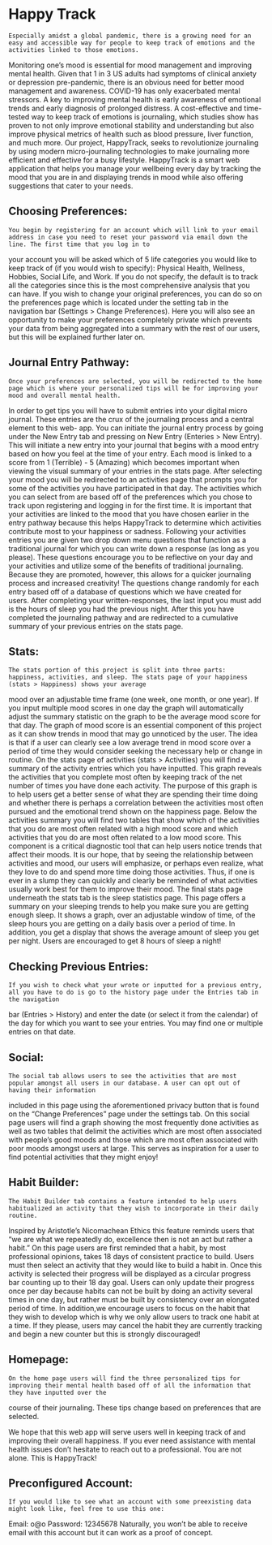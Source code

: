 # Happy Track
    Especially amidst a global pandemic, there is a growing need for an easy and accessible way for people to keep track of emotions and the activities linked to those emotions.
Monitoring one’s mood is essential for mood management and improving mental health. Given that 1 in 3 US adults had symptoms of clinical anxiety or depression pre-pandemic,
there is an obvious need for better mood management and awareness. COVID-19 has only exacerbated mental stressors. A key to improving mental health is early awareness of
emotional trends and early diagnosis of prolonged distress. A cost-effective and time-tested way to keep track of emotions is journaling, which studies show has proven to not
only improve emotional stability and understanding but also improve physical metrics of health such as blood pressure, liver function, and much more. Our project, HappyTrack,
seeks to revolutionize journaling by using modern micro-journaling technologies to make journaling more efficient and effective for a busy lifestyle. HappyTrack is a smart web
application that helps you manage your wellbeing every day by tracking the mood that you are in and displaying trends in mood while also offering suggestions that cater to your
needs.

## Choosing Preferences:
    You begin by registering for an account which will link to your email address in case you need to reset your password via email down the line. The first time that you log in to
your account you will be asked which of 5 life categories you would like to keep track of (if you would wish to specify): Physical Health, Wellness, Hobbies, Social Life, and
Work. If you do not specify, the default is to track all the categories since this is the most comprehensive analysis that you can have. If you wish to change your original
preferences, you can do so on the preferences page which is located under the setting tab in the navigation bar (Settings > Change Preferences). Here you will also see an
opportunity to make your preferences completely private which prevents your data from being aggregated into a summary with the rest of our users, but this will be explained
further later on.

## Journal Entry Pathway:
	Once your preferences are selected, you will be redirected to the home page which is where your personalized tips will be for improving your mood and overall mental health.
In order to get tips you will have to submit entries into your digital micro journal. These entries are the crux of the journaling process and a central element to
this web- app. You can initiate the journal entry process by going under the New Entry tab and pressing on New Entry (Enteries > New Entry). This will initiate a new
entry into your journal that begins with a mood entry based on how you feel at the time of your entry. Each mood is linked to a score from 1 (Terrible) - 5 (Amazing)
which becomes important when viewing the visual summary of your entries in the stats page. After selecting your mood you will be redirected to an activities page that
prompts you for some of the activities you have participated in that day. The activities which you can select from are based off of the preferences which you chose to
track upon registering and logging in for the first time. It is important that your activities are linked to the mood that you have chosen earlier in the entry pathway
because this helps HappyTrack to determine which activities contribute most to your happiness or sadness. Following your activities entries you are given two drop down
menu questions that function as a traditional journal for which you can write down a response (as long as you please). These questions encourage you to be reflective on
your day and your activities and utilize some of the benefits of traditional journaling. Because they are promoted, however, this allows for a quicker journaling process
and increased creativity! The questions change randomly for each entry based off of a database of questions which we have created for users. After completing your
written-responses, the last input you must add is the hours of sleep you had the previous night. After this you have completed the journaling pathway and are redirected
to a cumulative summary of your previous entries on the stats page.

## Stats:
	The stats portion of this project is split into three parts: happiness, activities, and sleep. The stats page of your happiness (stats > Happiness) shows your average
mood over an adjustable time frame (one week, one month, or one year). If you input multiple mood scores in one day the graph will automatically adjust the summary
statistic on the graph to be the average mood score for that day. The graph of mood score is an essential component of this project as it can show trends in mood that
may go unnoticed by the user. The idea is that if a user can clearly see a low average trend in mood score over a period of time they would consider seeking the
necessary help or change in routine. On the stats page of activities (stats > Activities) you will find a summary of the activity entries which you have inputted.
This graph reveals the activities that you complete most often by keeping track of the net number of times you have done each activity. The purpose of this graph is
to help users get a better sense of what they are spending their time doing and whether there is perhaps a correlation between the activities most often pursued and
the emotional trend shown on the happiness page. Below the activities summary you will find two tables that show which of the activities that you do are most often
related with a high mood score and which activities that you do are most often related to a low mood score. This component is a critical diagnostic tool that can help
users notice trends that affect their moods. It is our hope, that by seeing the relationship between activities and mood, our users will emphasize, or perhaps even
realize, what they love to do and spend more time doing those activities. Thus, if one is ever in a slump they can quickly and clearly be reminded of what activities
usually work best for them to improve their mood. The final stats page underneath the stats tab is the sleep statistics page. This page offers a summary on your
sleeping trends to help you make sure you are getting enough sleep. It shows a graph, over an adjustable window of time, of the sleep hours you are getting on a daily
basis over a period of time. In addition, you get a display that shows the average amount of sleep you get per night. Users are encouraged to get 8 hours of sleep a night!

## Checking Previous Entries:
	If you wish to check what your wrote or inputted for a previous entry, all you have to do is go to the history page under the Entries tab in the navigation
bar (Entries > History) and enter the date (or select it from the calendar) of the day for which you want to see your entries. You may find one or multiple
entries on that date.

## Social:
	The social tab allows users to see the activities that are most popular amongst all users in our database. A user can opt out of having their information
included in this page using the aforementioned privacy button that is found on the “Change Preferences” page under the settings tab. On this social page users
will find a graph showing the most frequently done activities as well as two tables that delimit the activities which are most often associated with people’s
good moods and those which are most often associated with poor moods amongst users at large. This serves as inspiration for a user to find potential activities
that they might enjoy!

## Habit Builder:
	The Habit Builder tab contains a feature intended to help users habitualized an activity that they wish to incorporate in their daily routine.
Inspired by Aristotle’s Nicomachean Ethics this feature reminds users that “we are what we repeatedly do, excellence then is not an act but rather a habit.”
On this page users are first reminded that a habit, by most professional opinions, takes 18 days of consistent practice to build. Users must then select an
activity that they would like to build a habit in. Once this activity is selected their progress will be displayed as a circular progress bar counting up to their
18 day goal. Users can only update their progress once per day because habits can not be built by doing an activity several times in one day, but rather must be
built by consistency over an elongated period of time. In addition,we encourage users to focus on the habit that they wish to develop which is why we only allow
users to  track one habit at a time. If they please, users may cancel the habit they are currently tracking and begin a new counter but this is strongly discouraged!

## Homepage:
	On the home page users will find the three personalized tips for improving their mental health based off of all the information that they have inputted over the
course of their journaling. These tips change based on preferences that are selected.

We hope that this web app will serve users well in keeping track of and improving their overall happiness. If you ever need assistance with mental health issues don’t
hesitate to reach out to a professional. You are not alone. This is HappyTrack!

## Preconfigured Account:
	If you would like to see what an account with some preexisting data might look like, feel free to use this one:

Email: o@o
Password: 12345678
Naturally, you won’t be able to receive email with this account but it can work as a proof of concept.
